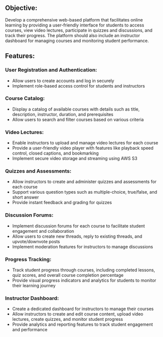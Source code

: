 ## Objective:
Develop a comprehensive web-based platform that facilitates online learning by providing a user-friendly interface for students to access courses, view video lectures, participate in quizzes and discussions, and track their progress. The platform should also include an instructor dashboard for managing courses and monitoring student performance.

## Features:
### User Registration and Authentication:
- Allow users to create accounts and log in securely
- Implement role-based access control for students and instructors

### Course Catalog:
- Display a catalog of available courses with details such as title, description, instructor, duration, and prerequisites
- Allow users to search and filter courses based on various criteria


### Video Lectures:
- Enable instructors to upload and manage video lectures for each course
- Provide a user-friendly video player with features like playback speed control, closed captions, and bookmarking
- Implement secure video storage and streaming using AWS S3


### Quizzes and Assessments:
- Allow instructors to create and administer quizzes and assessments for each course
- Support various question types such as multiple-choice, true/false, and short answer
- Provide instant feedback and grading for quizzes


### Discussion Forums:
- Implement discussion forums for each course to facilitate student engagement and collaboration
- Allow users to create new threads, reply to existing threads, and upvote/downvote posts
- Implement moderation features for instructors to manage discussions


### Progress Tracking:
- Track student progress through courses, including completed lessons, quiz scores, and overall course completion percentage
- Provide visual progress indicators and analytics for students to monitor their learning journey


### Instructor Dashboard:
- Create a dedicated dashboard for instructors to manage their courses
- Allow instructors to create and edit course content, upload video lectures, create quizzes, and monitor student progress
- Provide analytics and reporting features to track student engagement and performance
